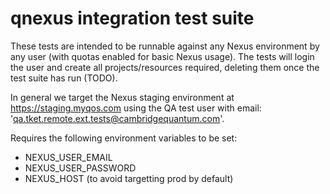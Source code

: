 # qnexus integration test suite

These tests are intended to be runnable against any Nexus environment by any user (with quotas enabled for basic Nexus usage).
The tests will login the user and create all projects/resources required, deleting them once the test suite has run (TODO).

In general we target the Nexus staging environment at https://staging.myqos.com using the
QA test user with email: 'qa.tket.remote.ext.tests@cambridgequantum.com'.

Requires the following environment variables to be set:

- NEXUS_USER_EMAIL
- NEXUS_USER_PASSWORD
- NEXUS_HOST (to avoid targetting prod by default)
